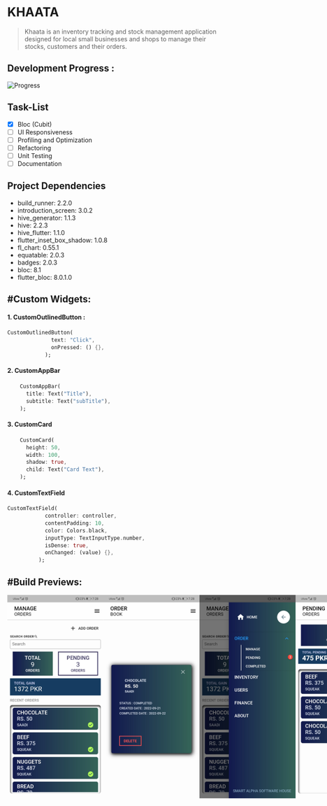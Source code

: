# KHAATA 
> Khaata is an inventory tracking and stock management application designed for local small businesses and shops to manage their stocks, customers and their orders.

## **Development Progress :**
![Progress](https://progress-bar.dev/40/?title=progress)

## Task-List
- [x] Bloc (Cubit)
- [ ] UI Responsiveness
- [ ] Profiling and Optimization
- [ ] Refactoring
- [ ] Unit Testing
- [ ] Documentation 

## Project Dependencies

- build_runner: 2.2.0
- introduction_screen: 3.0.2
- hive_generator: 1.1.3
- hive: 2.2.3
- hive_flutter: 1.1.0
- flutter_inset_box_shadow: 1.0.8
- fl_chart: 0.55.1
- equatable: 2.0.3
- badges: 2.0.3
- bloc: 8.1
- flutter_bloc: 8.0.1.0

## #Custom Widgets:
#### 1. CustomOutlinedButton :
```dart
CustomOutlinedButton(
              text: "Click",
              onPressed: () {},
            );
```
#### 2. CustomAppBar
```dart
    CustomAppBar(
      title: Text("Title"),
      subtitle: Text("subTitle"),
    );
```
#### 3. CustomCard
```dart
    CustomCard(
      height: 50,
      width: 100,
      shadow: true,
      child: Text("Card Text"),
    );
```
#### 4. CustomTextField
```dart
CustomTextField(
            controller: controller,
            contentPadding: 10,
            color: Colors.black,
            inputType: TextInputType.number,
            isDense: true,
            onChanged: (value) {},
          );
```


## #Build Previews:
<div style="display: flex;">
  <img src="preview/1.jpg" width="220">
  <img src="preview/2.jpg" width="220">
  <img src="preview/3.jpg" width="220">
  <img src="preview/4.jpg" width="220">
  <img src="preview/5.jpg" width="220">
  <img src="preview/6.jpg" width="220">
  <img src="preview/7.jpg" width="220">
  <img src="preview/8.jpg" width="220">
</div>


